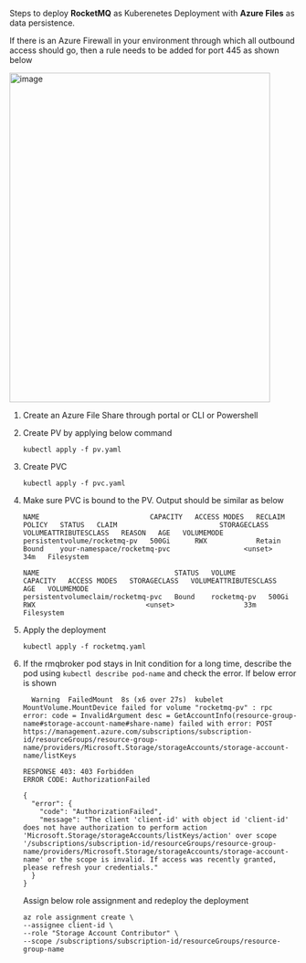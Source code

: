 Steps to deploy **RocketMQ** as Kuberenetes Deployment with **Azure Files** as data persistence.

If there is an Azure Firewall in your environment through which all outbound access should go, then a rule needs to be added for port 445 as shown below

<img width="456" height="577" alt="image" src="https://github.com/user-attachments/assets/58341c28-7cc5-461f-a3bc-68f2b6f13083" />

1. Create an Azure File Share through portal or CLI or Powershell

2. Create PV by applying below command

   ```
   kubectl apply -f pv.yaml
   ```

3. Create PVC

   ```
   kubectl apply -f pvc.yaml
   ```

4. Make sure PVC is bound to the PV. Output should be similar as below

   ```
   NAME                           CAPACITY   ACCESS MODES   RECLAIM POLICY   STATUS   CLAIM                         STORAGECLASS   VOLUMEATTRIBUTESCLASS   REASON   AGE   VOLUMEMODE
   persistentvolume/rocketmq-pv   500Gi      RWX            Retain           Bound    your-namespace/rocketmq-pvc                  <unset>                          34m   Filesystem
  
   NAME                                 STATUS   VOLUME        CAPACITY   ACCESS MODES   STORAGECLASS   VOLUMEATTRIBUTESCLASS   AGE   VOLUMEMODE
   persistentvolumeclaim/rocketmq-pvc   Bound    rocketmq-pv   500Gi      RWX                           <unset>                 33m   Filesystem
   ```

5. Apply the deployment

   ```
   kubectl apply -f rocketmq.yaml
   ```
6. If the rmqbroker pod stays in Init condition for a long time, describe the pod using ` kubectl describe pod-name ` and check the error. If below error is shown

   ```
     Warning  FailedMount  8s (x6 over 27s)  kubelet            MountVolume.MountDevice failed for volume "rocketmq-pv" : rpc error: code = InvalidArgument desc = GetAccountInfo(resource-group-name#storage-account-name#share-name) failed with error: POST https://management.azure.com/subscriptions/subscription-id/resourceGroups/resource-group-name/providers/Microsoft.Storage/storageAccounts/storage-account-name/listKeys

   RESPONSE 403: 403 Forbidden
   ERROR CODE: AuthorizationFailed
   
   {
     "error": {
       "code": "AuthorizationFailed",
       "message": "The client 'client-id' with object id 'client-id' does not have authorization to perform action 'Microsoft.Storage/storageAccounts/listKeys/action' over scope '/subscriptions/subscription-id/resourceGroups/resource-group-name/providers/Microsoft.Storage/storageAccounts/storage-account-name' or the scope is invalid. If access was recently granted, please refresh your credentials."
     }
   }
   ```
   Assign below role assignment and redeploy the deployment

   ```
   az role assignment create \
   --assignee client-id \
   --role "Storage Account Contributor" \
   --scope /subscriptions/subscription-id/resourceGroups/resource-group-name
   ```
